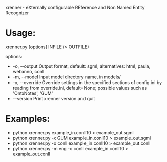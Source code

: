 xrenner - eXternally configurable REference and Non Named Entity Recognizer

Usage: 
========
xrenner.py [options] INFILE (> OUTFILE)

options:
  * -o, --output	Output format, default: sgml; alternatives: html, paula, webanno, conll
  * -m, --model	Input model directory name, in models/
  * -x, --override Override settings in the specified sections of config.ini by reading from override.ini, default=None; possible values such as 'OntoNotes', 'GUM' 
  * --version	Print xrenner version and quit

Examples:
========
  * python xrenner.py example_in.conll10 > example_out.sgml
  * python xrenner.py -x GUM example_in.conll10 > example_out.sgml
  * python xrenner.py -o conll example_in.conll10 > example_out.conll
  * python xrenner.py -m eng -o conll example_in.conll10 > example_out.conll
